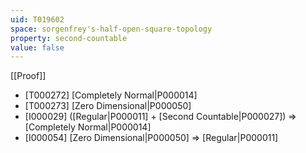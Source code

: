 ```yaml
---
uid: T019602
space: sorgenfrey's-half-open-square-topology
property: second-countable
value: false
---
```

[[Proof]]

* [T000272] [Completely Normal|P000014]
* [T000273] [Zero Dimensional|P000050]
* [I000029] ([Regular|P000011] + [Second Countable|P000027]) => [Completely Normal|P000014]
* [I000054] [Zero Dimensional|P000050] => [Regular|P000011]


